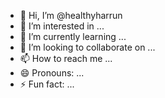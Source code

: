- 👋 Hi, I’m @healthyharrun
- 👀 I’m interested in ...
- 🌱 I’m currently learning ...
- 💞️ I’m looking to collaborate on ...
- 📫 How to reach me ...
- 😄 Pronouns: ...
- ⚡ Fun fact: ...

<!---
healthyharrun/healthyharrun is a ✨ special ✨ repository because its `README.md` (this file) appears on your GitHub profile.
You can click the Preview link to take a look at your changes.
--->
